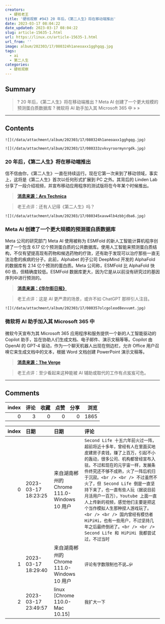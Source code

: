 ```yaml
---
creators:
  - 硬核老王
title: '硬核观察 #943 20 年后，《第二人生》将在移动端推出'
date: 2023-03-17 08:04:22
date_updated: 2023-03-17 08:04:22
slug: article-15635-1.html
url: https://linux.cn/article-15635-1.html
url_from: ''
image: album/202303/17/080324h1aneoaxx1gghgqg.jpg
tags:
  - ai
  - 第二人生
categories:
  - 硬核观察
---
```


## Summary

> ? 20 年后，《第二人生》将在移动端推出
> ? Meta AI 创建了一个更大规模的预测蛋白质数据库
> ? 微软将 AI 助手加入其 Microsoft 365 中
> » 
> »

***

<!-- more -->

## Contents

`![](/data/attachment/album/202303/17/080324h1aneoaxx1gghgqg.jpg)`

`![](/data/attachment/album/202303/17/080333zvkvyroormynrgdk.jpg)`

### 20 年后，《第二人生》将在移动端推出

信不信由你，《第二人生》一直在持续运行。现在它第一次来到了移动领域，事实上，这将是《第二人生》首次以任何形式扩展到 PC 之外。其背后的 Linden Lab 分享了一段介绍视频，并宣布移动应用程序的测试版将在今年某个时候推出。

> 
> **[消息来源：Ars Technica](https://arstechnica.com/gaming/2023/03/20-years-later-second-life-is-launching-on-mobile/)**
> 
> 
> 

> 
> 老王点评：还有人记得《第二人生》吗？
> 
> 
> 

`![](/data/attachment/album/202303/17/080345xavw4lb4zbbjdba6.jpg)`

### Meta AI 创建了一个更大规模的预测蛋白质数据库

Meta 公司的研究部门 Meta AI 使用被称为 ESMFold 的新人工智能计算机程序创建了一个包含 6.17 亿个预测蛋白质的公共数据库。使用人工智能来预测蛋白质结构，不仅有望提高现有药物和候选药物的疗效，还有助于发现可以治疗那些一直无法治愈的疾病的分子。此前，Alphabet 的子公司 DeepMind 开发的 AlphaFold 的数据库有 2.14 亿个预测的蛋白质。Meta 公司称，ESMFold 比 AlphaFold 快 60 倍，但精确度较低。ESMFold 数据库更大，因为它是从以前没有研究过的基因序列中进行预测的。

> 
> **[消息来源：《华尔街日报》](https://www.wsj.com/articles/meta-ai-unlocks-hundreds-of-millions-of-proteins-to-aid-drug-discovery-d0ef32fa)**
> 
> 
> 

> 
> 老王点评：这是 AI 更严肃的场景，或许不如 ChatGPT 那样引人注目。
> 
> 
> 

`![](/data/attachment/album/202303/17/080357olcgoleod8evvumt.jpg)`

### 微软将 AI 助手加入其 Microsoft 365 中

微软今天宣布为其 Microsoft 365 应用程序和服务提供一个新的人工智能驱动的 Copilot 助手，旨在协助人们生成文档、电子邮件、演示文稿等等。Copilot 由 OpenAI 的 GPT-4 驱动，作为一个聊天机器人出现在侧边栏，允许 Office 用户召唤它来生成文档中的文本，根据 Word 文档创建 PowerPoint 演示文稿等。

> 
> **[消息来源：The Verge](https://www.theverge.com/2023/3/16/23642833/microsoft-365-ai-copilot-word-outlook-teams)**
> 
> 
> 

> 
> 老王点评：至少看起来这种能被 AI 辅助或取代的工作有点岌岌可危。
> 
> 
>

***

## Comments


|   index |   评论 |   收藏 |   点赞 |   分享 |   浏览 |
|--------:|-------:|-------:|-------:|-------:|-------:|
|       0 |      3 |      0 |      0 |      0 |   1865 |

|   index | 日期                | 日期                                        | 评论                                                                                                                                                                                                                                                                                                                                                                                                                                                                                                                                                       |
|--------:|:--------------------|:--------------------------------------------|:-----------------------------------------------------------------------------------------------------------------------------------------------------------------------------------------------------------------------------------------------------------------------------------------------------------------------------------------------------------------------------------------------------------------------------------------------------------------------------------------------------------------------------------------------------------|
|       0 | 2023-03-17 18:23:25 | 来自湖南郴州的 Chrome 111.0-Windows 10 用户 | `Second Life 十五六年前火过一阵，超前将近十多年，曾经有人在里面买地皮建房子卖钱，赚了上百万，引起不小的轰动，很多公司、机构都曾经宣布入驻。不过和现在的元宇宙一样，发展条件终究还不够不成熟，火了一阵后机归于沉寂。<br /> <br /> 不过虽然不火了，但 Second Life 倒是一直坚持下来了，也一直有些人玩（据说目前月活用户一百万），Youtube 上面一直人上传新的视频，感觉他们主要是把这个当作模拟人生那种捏人游戏玩了。<br /> <br /> 国内曾经有模仿者 HiPiHi，也有一些用户，不过坚持几年之后最终倒闭了。<br /> <br /> Second Life 和 HiPiHi 我都尝试过，不过当时` |
|       1 | 2023-03-17 18:29:40 | 来自湖南郴州的 Chrome 111.0-Windows 10 用户 | `评论有字数限制也不说…屮`                                                                                                                                                                                                                                                                                                                                                                                                                                                                                                                                  |
|       2 | 2023-03-17 23:49:57 | linux [Chrome 110.0-Mac 10.15]              | `我扩大一下`                                                                                                                                                                                                                                                                                                                                                                                                                                                                                                                                               |
